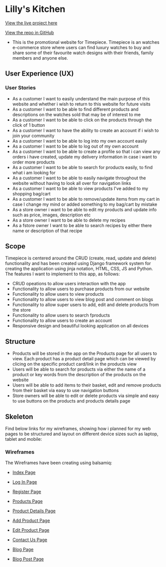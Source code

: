 # Lilly's Kitchen
[View the live project here](https://lillys-kitchen.herokuapp.com/index)

[View the repo in GitHub](https://github.com/malikdobbs/lillys_kitchen)

* This is the promotional website for Timepiece. Timepiece is an watches e-commerce store where users can find luxury watches to buy and share some of their favourite watch designs with their friends, family members and anyone else. 

## User Experience (UX)

### User Stories

* As a customer I want to easily understand the main purpose of this website and whether i wish to return to this website for future visits
* As a customer I want to be able to find different products and descriptions on the watches sold that may be of interest to me
* As a customer I want to be able to click on the products through the click of 1 button
* As a customer I want to have the ability to create an account if i wish to join your community
* As a customer I want to be able to log into my own account easily
* As a customer I want to be able to log out of my own account
* As a customer I want to be able to create a profile so that i can view any orders i have created, update my delivery information in case i want to order more products
* As a customer I want to be able to search for products easily, to find what i am looking for
* As a customer I want to be able to easily navigate throughout the website without having to look all over for navigation links
* As a customer I want to be able to view products I've added to my shopping bag/cart
* As a customer I want to be able to remove/update items from my cart in case I change my mind or added something to my bag/cart by mistake
* As a store owner i want to be able to edit my products and update info such as price, images, description etc
* As a store owner I want to be able to delete my recipes
* As a fstore owner I want to be able to search recipes by either there name or description of that recipe

## Scope

Timepiece is centered around the CRUD (create, read, update and delete) functionality and has been created using Django framework system for creating the application using jinja notation, HTML, CSS, JS and Python. The features I want to implement to this app, as follows:

* CRUD opeations to allow users interaction with the app
* Functionality to allow users to purchase products from our website
* Functionality to allow users to view products
* Functionality to allow users to view blog post and comment on blogs
* Functionality to allow super users to add, edit and delete products from the store
* Functionality to allow users to search fproducts
* Functionality to allow users to create an account
* Responsive design and beautiful looking application on all devices

## Structure

* Products will be stored in the app on the Products page for all users to view. Each product has a product detail page which can be viewed by clicing on the specific product card/link in the products view
* Users will be able to search for products via either the name of a product or key words from the description of the products on the website
* Users will be able to add items to their basket, edit and remove products from their basket via easy to use navigation buttons
* Store owners will be able to edit or delete products via simple and easy to use buttons on the products and products details page

## Skeleton

Find below links for my wireframes, showing how i planned for my web pages to be structured and layout on different device sizes such as laptop, tablet and mobile:

### Wireframes

The Wireframes have been creating using balsamiq:

* [Index Page](https://github.com/malikdobbs/timepiece/blob/main/media/Home%20Page.png)

* [Log In Page](https://github.com/malikdobbs/timepiece/blob/main/media/Login%20Page.png)

* [Register Page](https://github.com/malikdobbs/timepiece/blob/main/media/Register%20Page.png)

* [Products Page](https://github.com/malikdobbs/timepiece/blob/main/media/Products%20Page.png)

* [Product Details Page](https://github.com/malikdobbs/timepiece/blob/main/media/Product%20details%20page.png)

* [Add Product Page](https://github.com/malikdobbs/timepiece/blob/main/media/Add%20product%20page.png)

* [Edit Product Page](https://github.com/malikdobbs/timepiece/blob/main/media/Edit%20Product%20Page.png)

* [Contact Us Page](https://github.com/malikdobbs/timepiece/blob/main/media/Contact%20Us%20Page.png)

* [Blog Page](https://github.com/malikdobbs/timepiece/blob/main/media/Blog%20Page.png)

* [Blog Post Page](https://github.com/malikdobbs/timepiece/blob/main/media/Blog%20Post%20Page.png)


